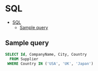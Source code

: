 # SQL

<!--ts-->
* [SQL](sql.md#sql)
   * [Sample query](sql.md#sample-query)

<!-- Added by: runner, at: Fri Jun 18 10:36:47 UTC 2021 -->

<!--te-->

## Sample query

```sql
SELECT Id, CompanyName, City, Country
  FROM Supplier
 WHERE Country IN ('USA', 'UK', 'Japan')
```
